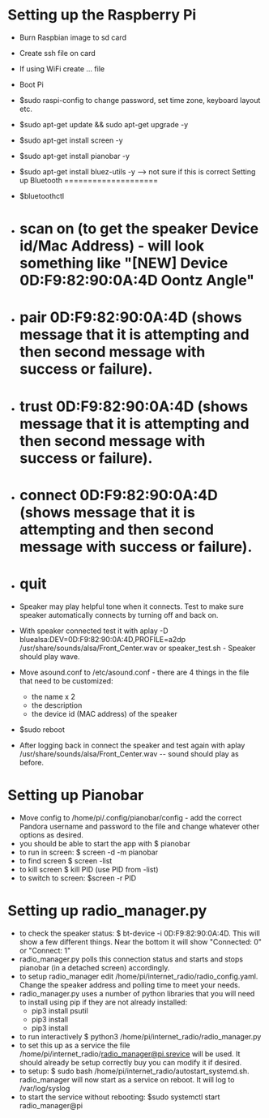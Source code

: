 Setting up the Raspberry Pi
===========================

- Burn Raspbian image to sd card
- Create ssh file on card
- If using WiFi create ... file
- Boot Pi
- $sudo raspi-config to change password, set time zone, keyboard layout etc.
- $sudo apt-get update && sudo apt-get upgrade -y
- $sudo apt-get install screen -y
- $sudo apt-get install pianobar -y
-  $sudo apt-get install bluez-utils -y --> not sure if this is correct
Setting up Bluetooth
====================

- $bluetoothctl
- # scan on (to get the speaker Device id/Mac Address) - will look something like "[NEW] Device 0D:F9:82:90:0A:4D Oontz Angle"
- # pair 0D:F9:82:90:0A:4D (shows message that it is attempting and then second message with success or failure).
- # trust 0D:F9:82:90:0A:4D (shows message that it is attempting and then second message with success or failure).
- # connect 0D:F9:82:90:0A:4D (shows message that it is attempting and then second message with success or failure).
- # quit
- Speaker may play helpful tone when it connects. Test to make sure speaker automatically connects by turning off and back on.
- With speaker connected test it with aplay -D bluealsa:DEV=0D:F9:82:90:0A:4D,PROFILE=a2dp /usr/share/sounds/alsa/Front_Center.wav or speaker_test.sh - Speaker should play wave.
- Move asound.conf to /etc/asound.conf - there are 4 things in the file that need to be customized: 
  - the name x 2
  - the description
  - the device id (MAC address) of the speaker
- $sudo reboot
- After logging back in connect the speaker and test again with aplay /usr/share/sounds/alsa/Front_Center.wav -- sound should play as before.

Setting up Pianobar
===================

- Move config  to /home/pi/.config/pianobar/config - add the correct Pandora username and password to the file and change whatever other options as desired.
- you should be able to start the app with $ pianobar
- to run in screen: $ screen -d -m pianobar
- to find screen $ screen -list
- to kill screen $ kill PID (use PID from -list)
- to switch to screen: $screen -r PID

Setting up radio_manager.py
===========================

- to check the speaker status: $ bt-device -i 0D:F9:82:90:0A:4D.  This will show a few different things.  Near the bottom it will show "Connected: 0" or "Connect: 1"
- radio_manager.py polls this connection status and starts and stops pianobar (in a detached screen) accordingly.
- to setup radio_manager edit /home/pi/internet_radio/radio_config.yaml.  Change the speaker address and polling time to meet your needs.
- radio_manager.py uses a number of python libraries that you will need to install using pip if they are not already installed:
    - pip3 install psutil
    - pip3 install
    - pip3 install
- to run interactively $ python3 /home/pi/internet_radio/radio_manager.py
- to set this up as a service the file /home/pi/internet_radio/radio_manager@pi.srevice will be used.  It should already be setup correctly buy you can modify it if desired.
- to setup: $ sudo bash /home/pi/internet_radio/autostart_systemd.sh. radio_manager will now start as a service on reboot.  It will log to /var/log/syslog
- to start the service without rebooting: $sudo systemctl start radio_manager@pi


